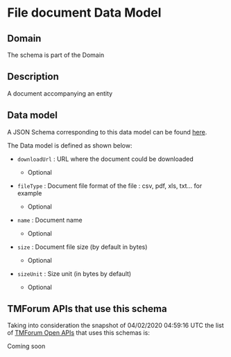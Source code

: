 # File document Data Model

## Domain

The  schema is part of the  Domain

## Description

A document accompanying an entity

## Data model

A JSON Schema corresponding to this data model can be found
[here](https://github.com/tmforum-rand/schemas/blob/candidates/Common/FileDocument.schema.json).

The Data model is defined as shown below:

- `downloadUrl` : URL where the document could be downloaded

  - Optional


- `fileType` : Document file format of the file : csv, pdf, xls, txt... for example

  - Optional


- `name` : Document name

  - Optional


- `size` : Document file size  (by default in bytes)

  - Optional


- `sizeUnit` : Size unit (in bytes by default)

  - Optional






## TMForum APIs that use this schema

Taking into consideration the snapshot of 04/02/2020 04:59:16 UTC the list of [TMForum Open APIs](https://www.tmforum.org/open-apis/) that uses this schemas is:

Coming soon